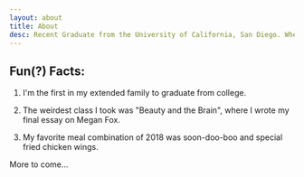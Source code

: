 ```yaml
---
layout: about
title: About
desc: Recent Graduate from the University of California, San Diego. Where I earned my B.S. in Computer Engineering. 🥳
---
```




## Fun(?) Facts:

1. I'm the first in my extended family to graduate from college.

2. The weirdest class I took was "Beauty and the Brain", where I wrote my final essay on Megan Fox.

3. My favorite meal combination of 2018 was soon-doo-boo and special fried chicken wings.

More to come...